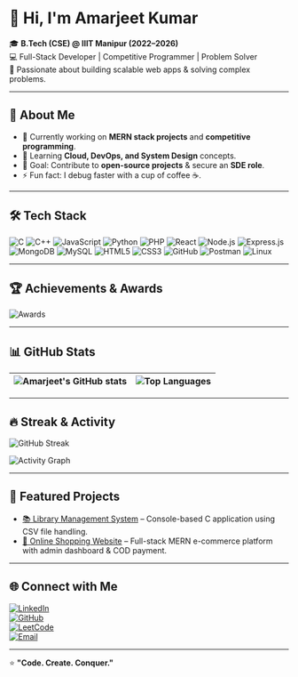 # 👋 Hi, I'm Amarjeet Kumar

🎓 **B.Tech (CSE) @ IIIT Manipur (2022–2026)**  
💻 Full-Stack Developer | Competitive Programmer | Problem Solver  
🚀 Passionate about building scalable web apps & solving complex problems.

---

## 🚀 About Me  
- 🔭 Currently working on **MERN stack projects** and **competitive programming**.  
- 🌱 Learning **Cloud, DevOps, and System Design** concepts.  
- 🎯 Goal: Contribute to **open-source projects** & secure an **SDE role**.  
- ⚡ Fun fact: I debug faster with a cup of coffee ☕.  

---

## 🛠 Tech Stack  

![C](https://img.shields.io/badge/C-00599C?style=for-the-badge&logo=c&logoColor=white) 
![C++](https://img.shields.io/badge/C++-00599C?style=for-the-badge&logo=cplusplus&logoColor=white) 
![JavaScript](https://img.shields.io/badge/JavaScript-F7DF1E?style=for-the-badge&logo=javascript&logoColor=black) 
![Python](https://img.shields.io/badge/Python-3776AB?style=for-the-badge&logo=python&logoColor=white) 
![PHP](https://img.shields.io/badge/PHP-777BB4?style=for-the-badge&logo=php&logoColor=white) 
![React](https://img.shields.io/badge/React-20232A?style=for-the-badge&logo=react&logoColor=61DAFB) 
![Node.js](https://img.shields.io/badge/Node.js-339933?style=for-the-badge&logo=nodedotjs&logoColor=white) 
![Express.js](https://img.shields.io/badge/Express.js-000000?style=for-the-badge&logo=express&logoColor=white) 
![MongoDB](https://img.shields.io/badge/MongoDB-4EA94B?style=for-the-badge&logo=mongodb&logoColor=white) 
![MySQL](https://img.shields.io/badge/MySQL-4479A1?style=for-the-badge&logo=mysql&logoColor=white) 
![HTML5](https://img.shields.io/badge/HTML5-E34F26?style=for-the-badge&logo=html5&logoColor=white) 
![CSS3](https://img.shields.io/badge/CSS3-1572B6?style=for-the-badge&logo=css3&logoColor=white) 
![GitHub](https://img.shields.io/badge/GitHub-181717?style=for-the-badge&logo=github&logoColor=white) 
![Postman](https://img.shields.io/badge/Postman-FF6C37?style=for-the-badge&logo=postman&logoColor=white) 
![Linux](https://img.shields.io/badge/Linux-FCC624?style=for-the-badge&logo=linux&logoColor=black)  

---

## 🏆 Achievements & Awards  

![Awards](https://github-profile-trophy.vercel.app/?username=Amarjeet2623&theme=tokyonight&no-frame=true&no-bg=true&margin-w=15)  

---

## 📊 GitHub Stats  

| ![Amarjeet's GitHub stats](https://github-readme-stats.vercel.app/api?username=Amarjeet2623&show_icons=true&theme=tokyonight&hide_border=true) | ![Top Languages](https://github-readme-stats.vercel.app/api/top-langs/?username=Amarjeet2623&layout=compact&theme=tokyonight&hide_border=true) |
| --- | --- |

---

## 🔥 Streak & Activity  

![GitHub Streak](https://streak-stats.demolab.com?user=Amarjeet2623&theme=tokyonight&hide_border=true)  

![Activity Graph](https://github-readme-activity-graph.vercel.app/graph?username=Amarjeet2623&bg_color=1a1b27&color=70a5fd&line=70a5fd&point=ffffff&area=true&hide_border=true)  

---

## 📂 Featured Projects  

- [📚 Library Management System](https://github.com/Amarjeet2623/Library-Management-System) – Console-based C application using CSV file handling.  
- [🛒 Online Shopping Website](https://github.com/Amarjeet2623/Shopping_Website) – Full-stack MERN e-commerce platform with admin dashboard & COD payment.  

---

## 🌐 Connect with Me  

[![LinkedIn](https://img.shields.io/badge/LinkedIn-0A66C2?style=for-the-badge&logo=linkedin&logoColor=white)](https://www.linkedin.com/in/amarjeet-kumar-79b54a256)  
[![GitHub](https://img.shields.io/badge/GitHub-181717?style=for-the-badge&logo=github&logoColor=white)](https://github.com/Amarjeet2623)  
[![LeetCode](https://img.shields.io/badge/LeetCode-FFA116?style=for-the-badge&logo=leetcode&logoColor=black)](https://leetcode.com/u/Amarjeet_133/)  
[![Email](https://img.shields.io/badge/Email-D14836?style=for-the-badge&logo=gmail&logoColor=white)](mailto:amarjeetkumaramar133@iiitmanipur.ac.in)  

---

⭐ **"Code. Create. Conquer."**
